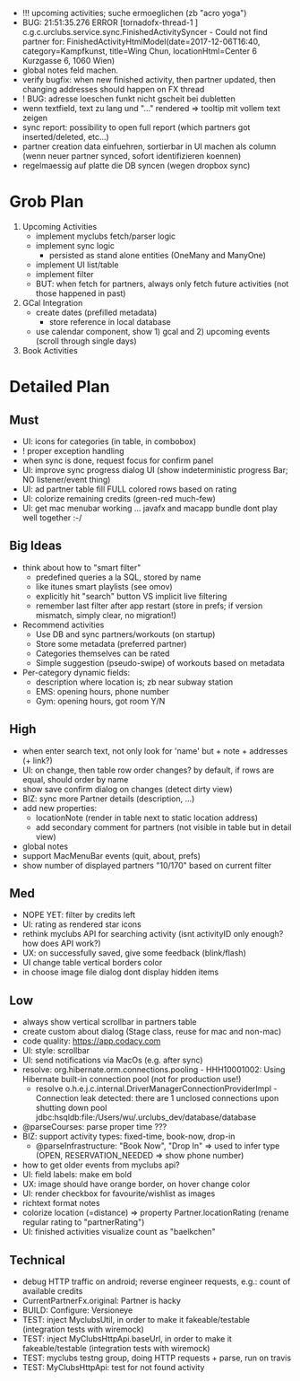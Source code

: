 * !!! upcoming activities; suche ermoeglichen (zb "acro yoga")
* BUG: 21:51:35.276 ERROR [tornadofx-thread-1              ] c.g.c.urclubs.service.sync.FinishedActivitySyncer - Could not find partner for: FinishedActivityHtmlModel(date=2017-12-06T16:40, category=Kampfkunst, title=Wing Chun, locationHtml=Center 6<br>Kurzgasse 6, 1060 Wien)
*  global notes feld machen. 
* verify bugfix: when new finished activity, then partner updated, then changing addresses should happen on FX thread
* ! BUG: adresse loeschen funkt nicht gscheit bei dubletten
* wenn textfield, text zu lang und "..." rendered => tooltip mit vollem text zeigen
* sync report: possibility to open full report (which partners got inserted/deleted, etc...)
* partner creation data einfuehren, sortierbar in UI machen als column (wenn neuer partner synced, sofort identifizieren koennen)
* regelmaessig auf platte die DB syncen (wegen dropbox sync)

# Grob Plan

1. Upcoming Activities
    * implement myclubs fetch/parser logic
    * implement sync logic
        - persisted as stand alone entities (OneMany and ManyOne)
    * implement UI list/table
    * implement filter
    * BUT: when fetch for partners, always only fetch future activities (not those happened in past)
1. GCal Integration
    * create dates (prefilled metadata)
        - store reference in local database
    * use calendar component, show 1) gcal and 2) upcoming events (scroll through single days)
1. Book Activities

# Detailed Plan

## Must

* UI: icons for categories (in table, in combobox)
* ! proper exception handling
* when sync is done, request focus for confirm panel
* UI: improve sync progress dialog UI (show indeterministic progress Bar; NO listener/event thing)
* UI: ad partner table fill FULL colored rows based on rating
* UI: colorize remaining credits (green-red much-few)
* UI: get mac menubar working ... javafx and macapp bundle dont play well together :-/ 

## Big Ideas

* think about how to "smart filter"
    * predefined queries a la SQL, stored by name
    * like itunes smart playlists (see omov)
    * explicitly hit "search" button VS implicit live filtering
    * remember last filter after app restart (store in prefs; if version mismatch, simply clear, no migration!)
* Recommend activities
    * Use DB and sync partners/workouts (on startup)
    * Store some metadata (preferred partner)
    * Categories themselves can be rated
    * Simple suggestion (pseudo-swipe) of workouts based on metadata
* Per-category dynamic fields:
    * description where location is; zb near subway station
    * EMS: opening hours, phone number
    * Gym: opening hours, got room Y/N

## High

* when enter search text, not only look for 'name' but + note + addresses (+ link?)
* UI: on change, then table row order changes? by default, if rows are equal, should order by name
* show save confirm dialog on changes (detect dirty view)
* BIZ: sync more Partner details (description, ...)
* add new properties: 
    * locationNote (render in table next to static location address)
    * add secondary comment for partners (not visible in table but in detail view)
* global notes
* support MacMenuBar events (quit, about, prefs)
* show number of displayed partners "10/170" based on current filter

## Med

* NOPE YET: filter by credits left
* UI: rating as rendered star icons
* rethink myclubs API for searching activity (isnt activityID only enough? how does API work?)
* UX: on successfully saved, give some feedback (blink/flash)
* UI change table vertical borders color
* in choose image file dialog dont display hidden items

## Low

* always show vertical scrollbar in partners table
* create custom about dialog (Stage class, reuse for mac and non-mac)
* code quality: https://app.codacy.com
* UI: style: scrollbar
* UI: send notifications via MacOs (e.g. after sync)
* resolve: org.hibernate.orm.connections.pooling - HHH10001002: Using Hibernate built-in connection pool (not for production use!)
    * resolve o.h.e.j.c.internal.DriverManagerConnectionProviderImpl - Connection leak detected: there are 1 unclosed connections upon shutting down pool jdbc:hsqldb:file:/Users/wu/.urclubs_dev/database/database
* @parseCourses: parse proper time ???
* BIZ: support activity types: fixed-time, book-now, drop-in
    * @parseInfrastructure: "Book Now", "Drop In" => used to infer type (OPEN, RESERVATION_NEEDED => show phone number)
* how to get older events from myclubs api?
* UI: field labels: make em bold
* UX: image should have orange border, on hover change color
* UI: render checkbox for favourite/wishlist as images
* richtext format notes
* colorize location (=distance) => property Partner.locationRating (rename regular rating to "partnerRating")
* UI: finished activities visualize count as "baelkchen"

## Technical

* debug HTTP traffic on android; reverse engineer requests, e.g.: count of available credits
* CurrentPartnerFx.original: Partner is hacky
* BUILD: Configure: Versioneye
* TEST: inject MyclubsUtil, in order to make it fakeable/testable (integration tests with wiremock)
* TEST: inject MyClubsHttpApi.baseUrl, in order to make it fakeable/testable (integration tests with wiremock)
* TEST: myclubs testng group, doing HTTP requests + parse, run on travis
* TEST: MyClubsHttpApi: test for not found activity
